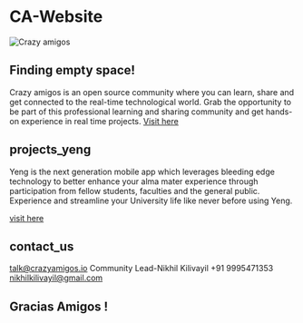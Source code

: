 # CA-Website
![Crazy amigos](https://crazyamigos.io/images/center-logo.png)

Finding empty space!
---------------------

Crazy amigos is an open source community where you can learn, share and get connected to the real-time technological world. Grab the opportunity to be part of this professional learning and sharing community and get hands-on experience in real time projects. 
[Visit here](https://crazyamigos.io/)

projects_yeng
--------------

Yeng is the next generation mobile app which leverages bleeding edge technology to better enhance your alma mater experience through participation from fellow students, faculties and the general public. Experience and streamline your University life like never before using Yeng.

[visit here](http://yeng.in/)

contact_us
-----------
talk@crazyamigos.io
Community Lead-Nikhil Kilivayil
+91 9995471353
nikhilkilivayil@gmail.com 

Gracias Amigos !
------------------
